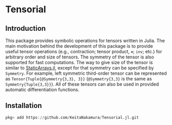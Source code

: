 # Tensorial

## Introduction

This package provides symbolic operations for tensors written in Julia.
The main motivation behind the development of this package is to provide useful tensor operations
(e.g., contraction; tensor product, `⊗`; `inv`; etc.) for arbitrary order and size of tensors.
The symmetry of the tensor is also supported for fast computations.
The way to give size of the tensor is similar to [StaticArrays.jl](https://github.com/JuliaArrays/StaticArrays.jl), except for that symmetry can be specified by `Symmetry`.
For example, left symmetric third-order tensor can be represented as `Tensor{Tuple{@Symmetry{3,3}, 3}}`
(`@Symmetry{3,3}` is the same as `Symmetry{Tuple{3,3}}`).
All of these tensors can also be used in provided automatic differentiation functions.

## Installation

```julia
pkg> add https://github.com/KeitaNakamura/Tensorial.jl.git
```
